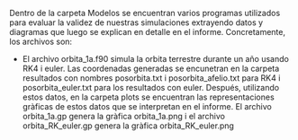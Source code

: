 


Dentro de la carpeta Modelos se encuentran varios programas utilizados para evaluar la validez de 
nuestras simulaciones extrayendo datos y diagramas que luego se explican en detalle en el informe.
Concretamente, los archivos son:
  - El archivo orbita_1a.f90 simula la orbita terrestre durante un año usando RK4 i euler. Las coordenadas
generadas se encunetran en la carpeta resultados con nombres posorbita.txt i posorbita_afelio.txt 
para RK4 i posorbita_euler.txt para los resultados con euler. Después, utilizando estos datos, en la
carpeta plots se encuentran las representaciones gràficas de estos datos que se interpretan en el
informe. El archivo orbita_1a.gp genera la gràfica orbita_1a.png i el archivo orbita_RK_euler.gp
genera la gràfica orbita_RK_euler.png

